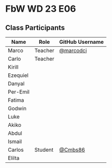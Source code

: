 # FbW WD 23 E06

## Class Participants

| Name | Role | GitHub Username |
|-----|----|--------|
| Marco | Teacher | [@marcodci](https://github.com/marcodci)|
| Carlo | Teacher | |
| Kirill | | |
| Ezequiel | | |
| Danyal | | |
| Per-Emil|||
| Fatima |||
| Godwin |||
| Luke |||
|Akiko |||
|Abdul |||
| Ismail |||
|Carlos | Student | [@Cmbs86](https://github.com/Cmbs86) | 
|Elilta |||
